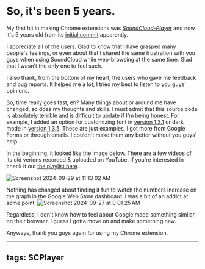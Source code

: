 # So, it's been 5 years.
My first hit in making Chrome extensions was _[SoundCloud-Player](https://akiba.cloud/soundcloud-player/)_ and now it's 5 years old from its [initial commit](https://github.com/S4WA/SoundCloud-Player/commit/8f67d8dd9323ae18e2fbc82c5f947d7f9cf565d9) apparently. 

I appreciate all of the users. Glad to know that I have grasped many people's feelings, or even about that I shared the same frustration with you guys when using SoundCloud while web-browsing at the same time. Glad that I wasn't the only one to feel such.

I also thank, from the bottom of my heart, the users who gave me feedback and bug reports. It helped me a lot, I tried my best to listen to you guys' opinions.

So, time really goes fast, eh? Many things about or around me have changed, so does my thoughts and skills. I must admit that this source code is absolutely terrible and is difficult to update if I'm being honest. For example, I added an option for customizing font in [version 1.3.1](https://github.com/S4WA/SoundCloud-Player/commit/f4a5fcb6d50be895843d869db996335dc06fcdab) or dark mode in [version 1.3.5](https://github.com/S4WA/SoundCloud-Player/commit/622526d102f6f85fd031d7c70ea9d39a00b50c4a). These are just examples, I got more from Google Forms or through emails. I couldn't make them any better without you guys' help. 

In the beginning, it looked like the image below. There are a few videos of its old verions recorded & uploaded on YouTube. If you're interested in check it out [the playlist here](https://www.youtube.com/playlist?list=PLOD7EH5lOfwgN0pHSu-w7zrFvvnTzrrSy).

![Screenshot 2024-09-29 at 11 13 02 AM](https://github.com/user-attachments/assets/abd68fdc-6439-4d86-b818-dae5639e41eb)

Nothing has changed about finding it fun to watch the numbers increase on the graph in the Google Web Store dashboard. I was a bit of an addict at some point.
![Screenshot 2024-09-27 at 0 01 25 AM](https://github.com/user-attachments/assets/f5d43612-d949-4b28-8317-fa2c58646de0)

Regardless, I don't know how to feel about Google made something similar on their browser. I guess I gotta move on and make something new. 

Anyways, thank you guys again for using my Chrome extension.

---
tags: SCPlayer
---

